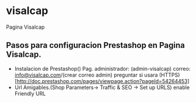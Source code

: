 # visalcap
Pagina Visalcap
## Pasos para configuracion Prestashop en Pagina Visalcap.
- Instalacion de Prestashop()
  Pag. administrador: (admin-visalcap)
  correo: info@visalcap.com/(crear correo admin)
  preguntar si usara (HTTPS)[http://doc.prestashop.com/pages/viewpage.action?pageId=54264453] 
- Url Amigables.(Shop Parameters-> Traffic & SEO -> Set up URLS)
  enable Friendly URL
